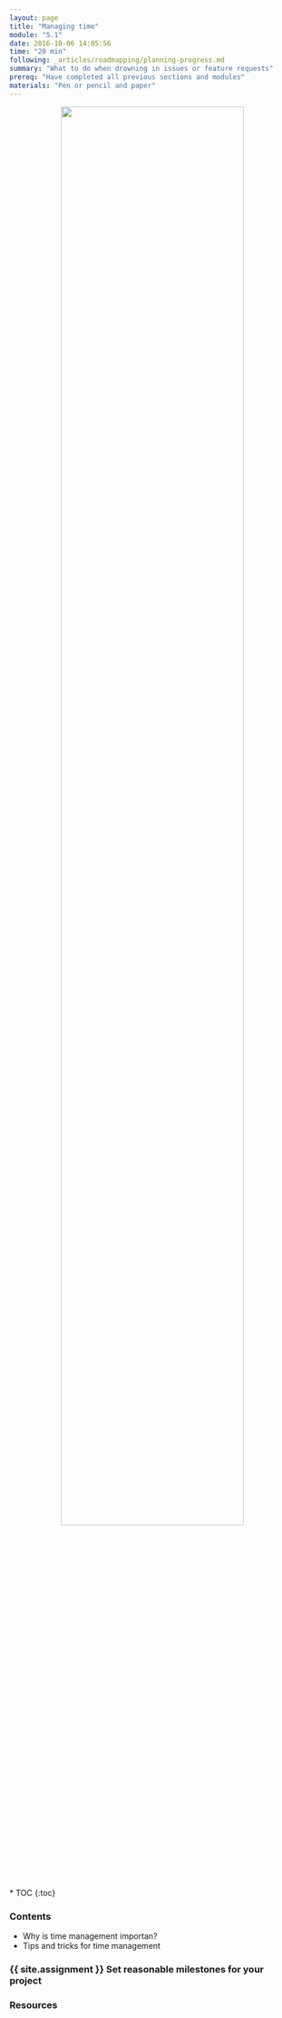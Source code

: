 ```yaml
---
layout: page
title: "Managing time"
module: "5.1"
date: 2016-10-06 14:05:56
time: "20 min"
following: _articles/roadmapping/planning-progress.md
summary: "What to do when drowning in issues or feature requests"
prereq: "Have completed all previous sections and modules"
materials: "Pen or pencil and paper"
---
```

<p align="center">
<img src="https://raw.githubusercontent.com/ohwmakers/OHM-curriculum/gh-pages/img/work_in_progress_banner.svg" width="80%"/>
</p>
* TOC
{:toc}

### Contents
- Why is time management importan?
- Tips and tricks for time management

### {{ site.assignment }} Set reasonable milestones for your project

### Resources

